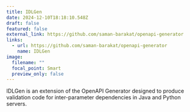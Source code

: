 ```yaml
---
title: IDLGen
date: 2024-12-10T18:18:10.548Z
draft: false
featured: false
external_link: https://github.com/saman-barakat/openapi-generator
links:
  - url: https://github.com/saman-barakat/openapi-generator
    name: IDLGen
image:
  filename: ""
  focal_point: Smart
  preview_only: false
---
```

<!--StartFragment-->

IDLGen is an extension of the OpenAPI Generator designed to produce validation code for inter-parameter dependencies in Java and Python servers.

<!--EndFragment-->
